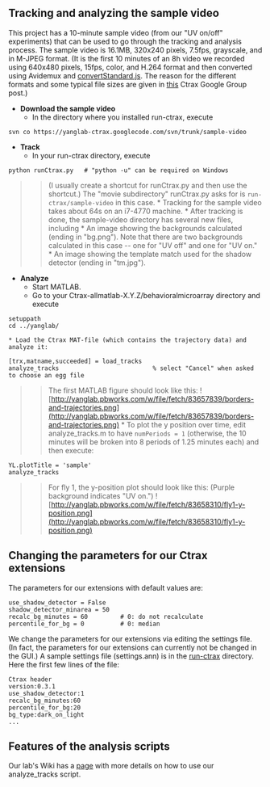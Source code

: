 ## Tracking and analyzing the sample video ##

This project has a 10-minute sample video (from our "UV on/off" experiments) that can be used to go through the tracking and analysis process.  The sample video is 16.1MB, 320x240 pixels, 7.5fps, grayscale, and in M-JPEG format.  (It is the first 10 minutes of an 8h video we recorded using 640x480 pixels, 15fps, color, and H.264 format and then converted using Avidemux and [convertStandard.js](https://code.google.com/p/yanglab-ctrax/source/browse/trunk/goodies/convertStandard.js).  The reason for the different formats and some typical file sizes are given in [this](https://groups.google.com/d/msg/ctrax/mB-xd0NPFpg/L8B_ZC5T-sEJ) Ctrax Google Group post.)

  * **Download the sample video**
    * In the directory where you installed run-ctrax, execute
```
svn co https://yanglab-ctrax.googlecode.com/svn/trunk/sample-video
```
  * **Track**
    * In your run-ctrax directory, execute
```
python runCtrax.py   # "python -u" can be required on Windows
```
> > (I usually create a shortcut for runCtrax.py and then use the shortcut.)  The "movie subdirectory" runCtrax.py asks for is `run-ctrax/sample-video` in this case.
    * Tracking for the sample video takes about 64s on an i7-4770 machine.
    * After tracking is done, the sample-video directory has several new files, including
      * An image showing the backgrounds calculated (ending in "bg.png").  Note that there are two backgrounds calculated in this case -- one for "UV off" and one for "UV on."
      * An image showing the template match used for the shadow detector (ending in "tm.jpg").
  * **Analyze**
    * Start MATLAB.
    * Go to your Ctrax-allmatlab-X.Y.Z/behavioralmicroarray directory and execute
```
setuppath
cd ../yanglab/
```
    * Load the Ctrax MAT-file (which contains the trajectory data) and analyze it:
```
[trx,matname,succeeded] = load_tracks
analyze_tracks                          % select "Cancel" when asked to choose an egg file
```
> > The first MATLAB figure should look like this:
> > ![http://yanglab.pbworks.com/w/file/fetch/83657839/borders-and-trajectories.png](http://yanglab.pbworks.com/w/file/fetch/83657839/borders-and-trajectories.png)
    * To plot the y position over time, edit analyze\_tracks.m to have `numPeriods = 1` (otherwise, the 10 minutes will be broken into 8 periods of 1.25 minutes each) and then execute:
```
YL.plotTitle = 'sample'
analyze_tracks
```
> > For fly 1, the y-position plot should look like this:  (Purple background indicates "UV on.")
> > ![http://yanglab.pbworks.com/w/file/fetch/83658310/fly1-y-position.png](http://yanglab.pbworks.com/w/file/fetch/83658310/fly1-y-position.png)

## Changing the parameters for our Ctrax extensions ##

The parameters for our extensions with default values are:
```
use_shadow_detector = False
shadow_detector_minarea = 50
recalc_bg_minutes = 60         # 0: do not recalculate
percentile_for_bg = 0          # 0: median
```
We change the parameters for our extensions via editing the settings file. (In fact, the parameters for our extensions can currently not be changed in the GUI.)  A sample settings file (settings.ann) is in the [run-ctrax](https://code.google.com/p/yanglab-ctrax/source/browse/#svn%2Ftrunk%2Frun-ctrax) directory.  Here the first few lines of the file:
```
Ctrax header
version:0.3.1
use_shadow_detector:1
recalc_bg_minutes:60
percentile_for_bg:20
bg_type:dark_on_light
...
```

## Features of the analysis scripts ##

Our lab's Wiki has a [page](http://yanglab.pbworks.com/analyze_tracks) with more details on how to use our analyze\_tracks script.